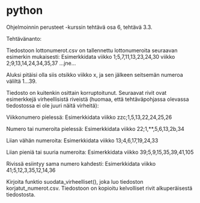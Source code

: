 # python
Ohjelmoinnin perusteet -kurssin tehtävä osa 6, tehtävä 3.3.

Tehtävänanto:

Tiedostoon lottonumerot.csv on tallennettu lottonumeroita seuraavan esimerkin mukaisesti:
Esimerkkidata
viikko 1;5,7,11,13,23,24,30
viikko 2;9,13,14,24,34,35,37
...jne...

Aluksi pitäisi olla siis otsikko viikko x, ja sen jälkeen seitsemän numeroa väliltä 1...39.

Tiedosto on kuitenkin osittain korruptoitunut. Seuraavat rivit ovat esimerkkejä virheellisistä riveistä (huomaa, että tehtäväpohjassa olevassa tiedostossa ei ole juuri näitä virheitä):

Viikkonumero pielessä:
Esimerkkidata
viikko zzc;1,5,13,22,24,25,26

Numero tai numeroita pielessä:
Esimerkkidata
viikko 22;1,**,5,6,13,2b,34

Liian vähän numeroita:
Esimerkkidata
viikko 13;4,6,17,19,24,33

Liian pieniä tai suuria numeroita:
Esimerkkidata
viikko 39;5,9,15,35,39,41,105

Rivissä esiintyy sama numero kahdesti:
Esimerkkidata
viikko 41;5,12,3,35,12,14,36

Kirjoita funktio suodata_virheelliset(), joka luo tiedoston korjatut_numerot.csv. Tiedostoon on kopioitu kelvolliset rivit alkuperäisestä tiedostosta.
